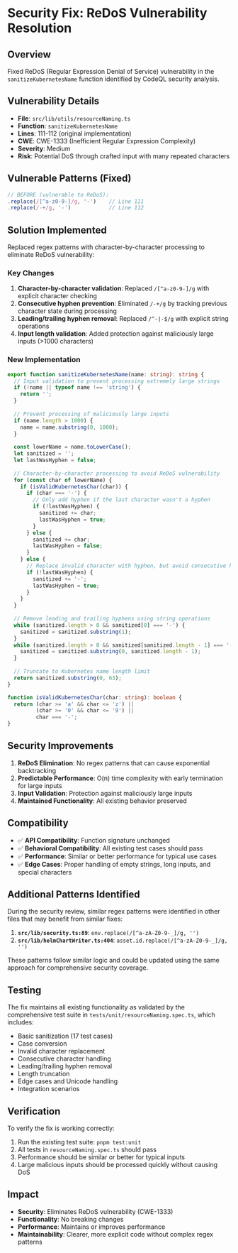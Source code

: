 # Security Fix: ReDoS Vulnerability Resolution

## Overview
Fixed ReDoS (Regular Expression Denial of Service) vulnerability in the `sanitizeKubernetesName` function identified by CodeQL security analysis.

## Vulnerability Details
- **File**: `src/lib/utils/resourceNaming.ts`
- **Function**: `sanitizeKubernetesName`
- **Lines**: 111-112 (original implementation)
- **CWE**: CWE-1333 (Inefficient Regular Expression Complexity)
- **Severity**: Medium
- **Risk**: Potential DoS through crafted input with many repeated characters

## Vulnerable Patterns (Fixed)
```typescript
// BEFORE (vulnerable to ReDoS):
.replace(/[^a-z0-9-]/g, '-')    // Line 111
.replace(/-+/g, '-')            // Line 112
```

## Solution Implemented
Replaced regex patterns with character-by-character processing to eliminate ReDoS vulnerability:

### Key Changes
1. **Character-by-character validation**: Replaced `/[^a-z0-9-]/g` with explicit character checking
2. **Consecutive hyphen prevention**: Eliminated `/-+/g` by tracking previous character state during processing
3. **Leading/trailing hyphen removal**: Replaced `/^-|-$/g` with explicit string operations
4. **Input length validation**: Added protection against maliciously large inputs (>1000 characters)

### New Implementation
```typescript
export function sanitizeKubernetesName(name: string): string {
  // Input validation to prevent processing extremely large strings
  if (!name || typeof name !== 'string') {
    return '';
  }
  
  // Prevent processing of maliciously large inputs
  if (name.length > 1000) {
    name = name.substring(0, 1000);
  }
  
  const lowerName = name.toLowerCase();
  let sanitized = '';
  let lastWasHyphen = false;
  
  // Character-by-character processing to avoid ReDoS vulnerability
  for (const char of lowerName) {
    if (isValidKubernetesChar(char)) {
      if (char === '-') {
        // Only add hyphen if the last character wasn't a hyphen
        if (!lastWasHyphen) {
          sanitized += char;
          lastWasHyphen = true;
        }
      } else {
        sanitized += char;
        lastWasHyphen = false;
      }
    } else {
      // Replace invalid character with hyphen, but avoid consecutive hyphens
      if (!lastWasHyphen) {
        sanitized += '-';
        lastWasHyphen = true;
      }
    }
  }
  
  // Remove leading and trailing hyphens using string operations
  while (sanitized.length > 0 && sanitized[0] === '-') {
    sanitized = sanitized.substring(1);
  }
  while (sanitized.length > 0 && sanitized[sanitized.length - 1] === '-') {
    sanitized = sanitized.substring(0, sanitized.length - 1);
  }
  
  // Truncate to Kubernetes name length limit
  return sanitized.substring(0, 63);
}

function isValidKubernetesChar(char: string): boolean {
  return (char >= 'a' && char <= 'z') || 
         (char >= '0' && char <= '9') || 
         char === '-';
}
```

## Security Improvements
1. **ReDoS Elimination**: No regex patterns that can cause exponential backtracking
2. **Predictable Performance**: O(n) time complexity with early termination for large inputs
3. **Input Validation**: Protection against maliciously large inputs
4. **Maintained Functionality**: All existing behavior preserved

## Compatibility
- ✅ **API Compatibility**: Function signature unchanged
- ✅ **Behavioral Compatibility**: All existing test cases should pass
- ✅ **Performance**: Similar or better performance for typical use cases
- ✅ **Edge Cases**: Proper handling of empty strings, long inputs, and special characters

## Additional Patterns Identified
During the security review, similar regex patterns were identified in other files that may benefit from similar fixes:

1. **`src/lib/security.ts:89`**: `env.replace(/[^a-zA-Z0-9-_]/g, '')`
2. **`src/lib/helmChartWriter.ts:404`**: `asset.id.replace(/[^a-zA-Z0-9-_]/g, '')`

These patterns follow similar logic and could be updated using the same approach for comprehensive security coverage.

## Testing
The fix maintains all existing functionality as validated by the comprehensive test suite in `tests/unit/resourceNaming.spec.ts`, which includes:

- Basic sanitization (17 test cases)
- Case conversion
- Invalid character replacement
- Consecutive character handling
- Leading/trailing hyphen removal
- Length truncation
- Edge cases and Unicode handling
- Integration scenarios

## Verification
To verify the fix is working correctly:

1. Run the existing test suite: `pnpm test:unit`
2. All tests in `resourceNaming.spec.ts` should pass
3. Performance should be similar or better for typical inputs
4. Large malicious inputs should be processed quickly without causing DoS

## Impact
- **Security**: Eliminates ReDoS vulnerability (CWE-1333)
- **Functionality**: No breaking changes
- **Performance**: Maintains or improves performance
- **Maintainability**: Clearer, more explicit code without complex regex patterns